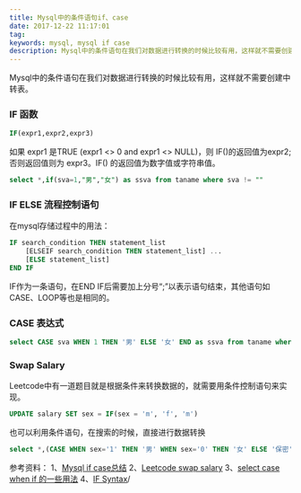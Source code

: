 ```yaml
---
title: Mysql中的条件语句if、case
date: 2017-12-22 11:17:01
tag: 
keywords: mysql, mysql if case
description: Mysql中的条件语句在我们对数据进行转换的时候比较有用，这样就不需要创建中转表。
---
```


Mysql中的条件语句在我们对数据进行转换的时候比较有用，这样就不需要创建中转表。

### IF 函数
```sql
IF(expr1,expr2,expr3)
```
如果 expr1 是TRUE (expr1 <> 0 and expr1 <> NULL)，则 IF()的返回值为expr2; 否则返回值则为 expr3。IF() 的返回值为数字值或字符串值。
```sql
select *,if(sva=1,"男","女") as ssva from taname where sva != ""
```

### IF ELSE 流程控制语句
在mysql存储过程中的用法：
```sql
IF search_condition THEN statement_list 
    [ELSEIF search_condition THEN statement_list] ... 
    [ELSE statement_list]
END IF
```
IF作为一条语句，在END IF后需要加上分号“;”以表示语句结束，其他语句如CASE、LOOP等也是相同的。

### CASE 表达式
```sql
select CASE sva WHEN 1 THEN '男' ELSE '女' END as ssva from taname where sva != ''
```

### Swap Salary
Leetcode中有一道题目就是根据条件来转换数据的，就需要用条件控制语句来实现。
```sql
UPDATE salary SET sex = IF(sex = 'm', 'f', 'm')
```
也可以利用条件语句，在搜索的时候，直接进行数据转换
```sql
select *,(CASE WHEN sex='1' THEN '男' WHEN sex='0' THEN '女' ELSE '保密' END) as sex_text from user
```

参考资料：
1、[Mysql if case总结](http://outofmemory.cn/code-snippet/1149/MySQL-if-case-statement-usage-summary)
2、[Leetcode swap salary](https://leetcode.com/problems/swap-salary/description/)
3、[select case when if 的一些用法](https://www.cnblogs.com/martinzhang/p/3220595.html)
4、[IF Syntax](https://dev.mysql.com/doc/refman/5.7/en/if.html)/